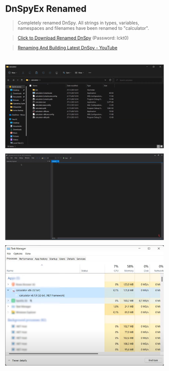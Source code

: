 # DnSpyEx Renamed
> Completely renamed DnSpy. All strings in types, variables, namespaces and filenames have been renamed to "calculator".

> [Click to Download Renamed DnSpy](https://bit.ly/3rh7uTq) (Password: lckt0)

> [Renaming And Building Latest DnSpy - YouTube](https://www.youtube.com/watch?v=KR-her0bFlg)

</br>

![InWindowsExplorer](./screenshots/explorer.png)

![InDnSpyRenamed](./screenshots/dnspy.png)

![InTaskManager](./screenshots/taskmgr.png)
